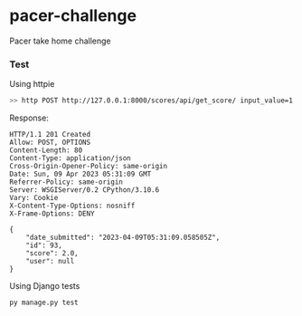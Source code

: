 # pacer-challenge
Pacer take home challenge

### Test
Using httpie
```bash
>> http POST http://127.0.0.1:8000/scores/api/get_score/ input_value=1
```
Response:
```
HTTP/1.1 201 Created
Allow: POST, OPTIONS
Content-Length: 80
Content-Type: application/json
Cross-Origin-Opener-Policy: same-origin
Date: Sun, 09 Apr 2023 05:31:09 GMT
Referrer-Policy: same-origin
Server: WSGIServer/0.2 CPython/3.10.6
Vary: Cookie
X-Content-Type-Options: nosniff
X-Frame-Options: DENY

{
    "date_submitted": "2023-04-09T05:31:09.058505Z",
    "id": 93,
    "score": 2.0,
    "user": null
}
```
Using Django tests
```bash
py manage.py test
```
